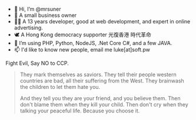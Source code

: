 - 👋 Hi, I’m @mrsuner
- 👀 A small business owner
- 👨‍💻 A 13 years developer, good at web development, and expert in online advertising. 
- 🕊️ A Hong Kong democracy supporter 光復香港 時代革命
- 🌱 I’m using PHP, Python, NodeJS, .Net Core C#, and a few JAVA.
- 📫 I'd like to know new people, email me luke[at]soft.pw

Fight Evil, Say NO to CCP.

> They mark themselves as saviors.
> They tell their people western countries are bad, all their suffering from the West.
> They brainwash the children to let them hate you.
> 
> And they tell you they are your friend, and you believe them.
> Then don't blame them when they kill your child.
> Then don't cry when they talking your peaceful life.
> Because you choose it.

<!---
mrsuner/mrsuner is a ✨ special ✨ repository because its `README.md` (this file) appears on your GitHub profile.
You can click the Preview link to take a look at your changes.
--->

